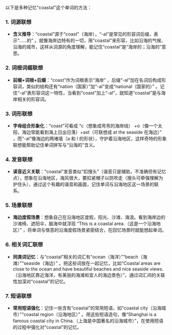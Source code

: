 以下是多种记忆“coastal”这个单词的方法：
### 1. 词源联想
 - **含义推导**：“coastal”源于“coast”（海岸），“-al”是常见的形容词后缀，表示“……的” 。就像海岸边特有的一切，用“coastal”来形容，比如沿海的气候、沿海的城市，这样从词源的角度理解，能记住“coastal”是“海岸的；沿海的”意思。

### 2. 词根词缀联想
 - **前缀+词根+后缀**：“coast”作为词根表示“海岸” ，后缀“-al”加在名词后构成形容词，类似的结构还有“nation（国家）”加“-al”变成“national（国家的）” 。记住“-al”表形容词这一特性，当看到“coast”加上“-al”，就知道“coastal”是与海岸相关的形容词。

### 3. 词形联想
 - **字母组合形象化**：“coast”可看成 “c（想象成弯弯的海岸线） +o（像一个太阳，海边常能看到海上日出日落）+ast（可联想成 at the seaside 在海边）” ，而“-al”像海边的两堵墙（a 和 l 的形状），守护着沿海地区，这样奇特的形象联想能帮助记住单词拼写与“沿海的”含义。

### 4. 发音联想
 - **读音近义关联**：“coastal”发音类似“扣搜头”（谐音只是辅助，不准确但有记忆点），想象在沿海地区，海风很大，要扣紧帽子以防吹走（搜头可牵强理解为护住头），通过这个有趣的谐音和画面，记住单词与沿海地区这一场景的联系。

### 5. 场景联想
 - **海边度假场景**：想象自己在沿海地区度假，阳光、沙滩、海浪。看到海岸边的沙滩椅、遮阳伞，脑海中就浮现 “This is a coastal area.（这是一个沿海地区）” ，将单词与惬意的沿海度假场景紧密结合，在回忆场景时就能想起单词。

### 6. 相关词汇联想
 - **同类词记忆**：与“coastal”相关的词汇有“ocean（海洋）”“beach（海滩）”“seaside（海边）” 。把这些词放在一起记忆，比如“Coastal areas are close to the ocean and have beautiful beaches and nice seaside views.（沿海地区靠近海洋，有美丽的海滩和宜人的海边景色）”，通过词汇间的关联性加深对“coastal”的记忆。

### 7. 短语联想
 - **常用短语强化**：记住一些含有“coastal”的常用短语，如“coastal city（沿海城市）”“coastal region（沿海地区）” 。用这些短语造句，像“Shanghai is a famous coastal city in China.（上海是中国著名的沿海城市）”，在使用短语的过程中强化对“coastal”的记忆。 